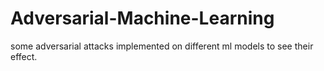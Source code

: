 # Adversarial-Machine-Learning
some adversarial attacks implemented on different ml models to see their effect. 
